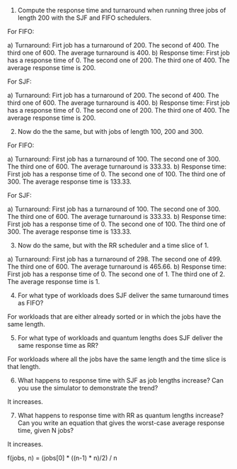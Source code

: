 1. Compute the response time and turnaround when running three jobs of length 200 with the SJF and FIFO schedulers.

For FIFO:

a) Turnaround: Firt job has a turnaround of 200. The second of 400. The third one of 600. The average turnaround is 400.
b) Response time: First job has a response time of 0. The second one of 200. The third one of 400. The average response time is 200.

For SJF:

a) Turnaround: Firt job has a turnaround of 200. The second of 400. The third one of 600. The average turnaround is 400.
b) Response time: First job has a response time of 0. The second one of 200. The third one of 400. The average response time is 200.

2. Now do the the same, but with jobs of length 100, 200 and 300.

For FIFO:

a) Turnaround: First job has a turnaround of 100. The second one of 300. The third one of 600. The average turnaround is 333.33.
b) Response time: First job has a response time of 0. The second one of 100. The third one of 300. The average response time is 133.33.

For SJF:

a) Turnaround: First job has a turnaround of 100. The second one of 300. The third one of 600. The average turnaround is 333.33.
b) Response time: First job has a response time of 0. The second one of 100. The third one of 300. The average response time is 133.33.

3. Now do the same, but with the RR scheduler and a time slice of 1.

a) Turnaround: First job has a turnaround of 298. The second one of 499. The third one of 600. The average turnaround is 465.66.
b) Response time: First job has a response time of 0. The second one of 1. The third one of 2. The average response time is 1.

4. For what type of workloads does SJF deliver the same turnaround times as FIFO?

For workloads that are either already sorted or in which the jobs have the same length.

5. For what type of workloads and quantum lengths does SJF deliver the same response time as RR?

For workloads where all the jobs have the same length and the time slice is that length.

6. What happens to response time with SJF as job lengths increase? Can you use the simulator to demonstrate the trend?

It increases.

7. What happens to response time with RR as quantum lengths increase? Can you write an equation that gives the worst-case average response time, given N jobs?

It increases.

f(jobs, n) = (jobs[0] * ((n-1) * n)/2) / n
